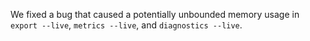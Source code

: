 We fixed a bug that caused a potentially unbounded memory usage in `export
--live`, `metrics --live`, and `diagnostics --live`.

